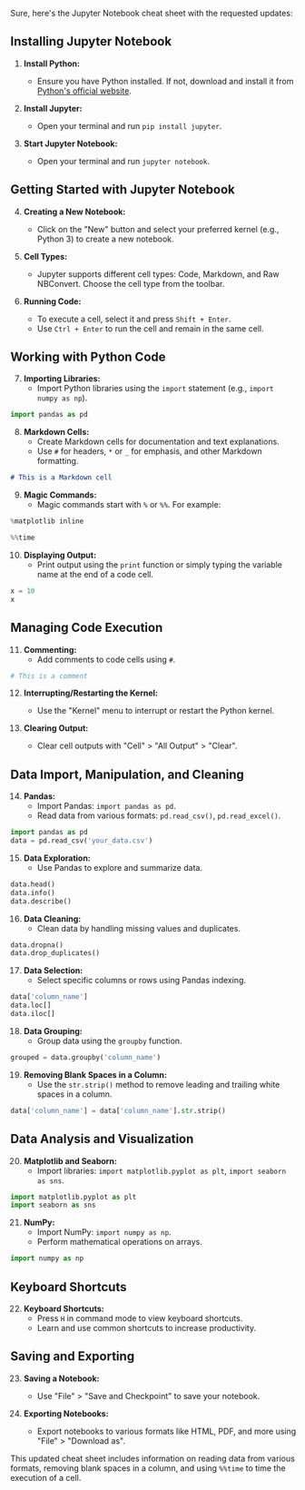 Sure, here's the Jupyter Notebook cheat sheet with the requested updates:

## Installing Jupyter Notebook

1. **Install Python:**
   - Ensure you have Python installed. If not, download and install it from [Python's official website](https://www.python.org/downloads/).

2. **Install Jupyter:**
   - Open your terminal and run `pip install jupyter`.

3. **Start Jupyter Notebook:**
   - Open your terminal and run `jupyter notebook`.

## Getting Started with Jupyter Notebook

4. **Creating a New Notebook:**
   - Click on the "New" button and select your preferred kernel (e.g., Python 3) to create a new notebook.

5. **Cell Types:**
   - Jupyter supports different cell types: Code, Markdown, and Raw NBConvert. Choose the cell type from the toolbar.

6. **Running Code:**
   - To execute a cell, select it and press `Shift + Enter`.
   - Use `Ctrl + Enter` to run the cell and remain in the same cell.

## Working with Python Code

7. **Importing Libraries:**
   - Import Python libraries using the `import` statement (e.g., `import numpy as np`).

```python
import pandas as pd
```

8. **Markdown Cells:**
   - Create Markdown cells for documentation and text explanations.
   - Use `#` for headers, `*` or `_` for emphasis, and other Markdown formatting.

```markdown
# This is a Markdown cell
```

9. **Magic Commands:**
   - Magic commands start with `%` or `%%`. For example:

```python
%matplotlib inline
```

```python
%%time
```

10. **Displaying Output:**
    - Print output using the `print` function or simply typing the variable name at the end of a code cell.

```python
x = 10
x
```

## Managing Code Execution

11. **Commenting:**
    - Add comments to code cells using `#`.

```python
# This is a comment
```

12. **Interrupting/Restarting the Kernel:**
    - Use the "Kernel" menu to interrupt or restart the Python kernel.

13. **Clearing Output:**
    - Clear cell outputs with "Cell" > "All Output" > "Clear".

## Data Import, Manipulation, and Cleaning

14. **Pandas:**
    - Import Pandas: `import pandas as pd`.
    - Read data from various formats: `pd.read_csv()`, `pd.read_excel()`.

```python
import pandas as pd
data = pd.read_csv('your_data.csv')
```

15. **Data Exploration:**
    - Use Pandas to explore and summarize data.

```python
data.head()
data.info()
data.describe()
```

16. **Data Cleaning:**
    - Clean data by handling missing values and duplicates.

```python
data.dropna()
data.drop_duplicates()
```

17. **Data Selection:**
    - Select specific columns or rows using Pandas indexing.

```python
data['column_name']
data.loc[]
data.iloc[]
```

18. **Data Grouping:**
    - Group data using the `groupby` function.

```python
grouped = data.groupby('column_name')
```

19. **Removing Blank Spaces in a Column:**
    - Use the `str.strip()` method to remove leading and trailing white spaces in a column.

```python
data['column_name'] = data['column_name'].str.strip()
```

## Data Analysis and Visualization

20. **Matplotlib and Seaborn:**
    - Import libraries: `import matplotlib.pyplot as plt`, `import seaborn as sns`.

```python
import matplotlib.pyplot as plt
import seaborn as sns
```

21. **NumPy:**
    - Import NumPy: `import numpy as np`.
    - Perform mathematical operations on arrays.

```python
import numpy as np
```

## Keyboard Shortcuts

22. **Keyboard Shortcuts:**
    - Press `H` in command mode to view keyboard shortcuts.
    - Learn and use common shortcuts to increase productivity.

## Saving and Exporting

23. **Saving a Notebook:**
    - Use "File" > "Save and Checkpoint" to save your notebook.

24. **Exporting Notebooks:**
    - Export notebooks to various formats like HTML, PDF, and more using "File" > "Download as".

This updated cheat sheet includes information on reading data from various formats, removing blank spaces in a column, and using `%%time` to time the execution of a cell.
